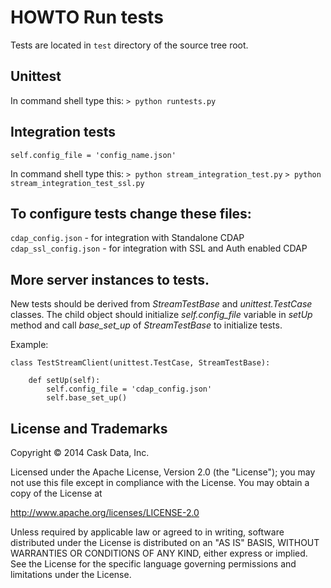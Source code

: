 # HOWTO Run tests

Tests are located in ```test``` directory of the source tree root.

## Unittest
In command shell type this:
```> python runtests.py```

## Integration tests

```
self.config_file = 'config_name.json'
```

In command shell type this:
```> python stream_integration_test.py```
```> python stream_integration_test_ssl.py```

## To configure tests change these files:
```cdap_config.json```             - for integration with Standalone CDAP
```cdap_ssl_config.json```         - for integration with SSL and Auth enabled CDAP

## More server instances to tests.
New tests should be derived from *StreamTestBase* and *unittest.TestCase* classes.
The child object should initialize *self.config_file* variable in *setUp* method
and call *base_set_up* of *StreamTestBase* to initialize tests.

Example:

```
class TestStreamClient(unittest.TestCase, StreamTestBase):

    def setUp(self):
        self.config_file = 'cdap_config.json'
        self.base_set_up()
```

## License and Trademarks

Copyright © 2014 Cask Data, Inc.

Licensed under the Apache License, Version 2.0 (the "License"); you may not
use this file except in compliance with the License. You may obtain a copy of
the License at

http://www.apache.org/licenses/LICENSE-2.0

Unless required by applicable law or agreed to in writing, software
distributed under the License is distributed on an "AS IS" BASIS, WITHOUT
WARRANTIES OR CONDITIONS OF ANY KIND, either express or implied. See the
License for the specific language governing permissions and limitations under
the License.
